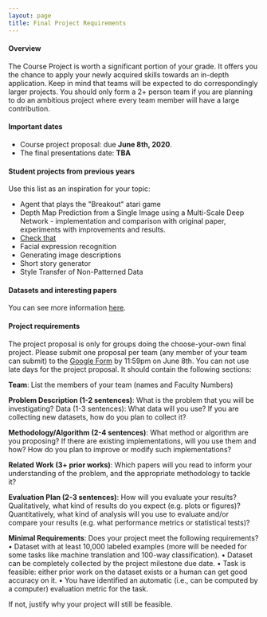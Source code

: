 ```yaml
---
layout: page
title: Final Project Requirements
---
```


#### Overview

The Course Project is worth a significant portion of your grade. It offers
you the chance to apply your newly acquired skills towards an in-depth
application. Keep in mind that teams will be expected to do
correspondingly larger projects. You should only form a 2+ person team if
you are planning to do an ambitious project where every team member will
have a large contribution.


#### Important dates

- Course project proposal: due **June 8th, 2020**.
- The final presentations date: **TBA**

#### Student projects from previous years
Use this list as an inspiration for your topic:
* Agent that plays the "Breakout" atari game
* Depth Map Prediction from a Single Image using a Multi-Scale Deep Network - implementation and comparison with original paper, experiments with improvements and results.
* [Check that](https://sites.google.com/view/clef2019-checkthat/task-1-check-worthiness)
* Facial expression recognition
* Generating image descriptions
* Short story generator
* Style Transfer of Non-Patterned Data


#### Datasets and interesting papers
You can see more information [here](../project-inspirations).

#### Project requirements

The project proposal is only for groups doing the choose-your-own final project.
Please submit one proposal per team (any member of your team can submit) to
the [Google Form](https://forms.gle/7ZJyqDXRjUEMktQq6) by 11:59pm on June 8th.
You can not use late days for the project proposal.
It should contain the following sections:

**Team**: List the members of your team (names and Faculty Numbers)

**Problem Description (1-2 sentences)**: What is the problem that you will be investigating?
Data (1-3 sentences): What data will you use? If you are collecting new datasets, how do you plan to
collect it?

**Methodology/Algorithm (2-4 sentences)**: What method or algorithm are you proposing? If there
are existing implementations, will you use them and how? How do you plan to improve or modify such
implementations?

**Related Work (3+ prior works)**: Which papers will you read to inform your understanding of the
problem, and the appropriate methodology to tackle it?

**Evaluation Plan (2-3 sentences)**: How will you evaluate your results? Qualitatively, what kind of results
do you expect (e.g. plots or figures)? Quantitatively, what kind of analysis will you use to evaluate and/or
compare your results (e.g. what performance metrics or statistical tests)?

**Minimal Requirements**: Does your project meet the following requirements?
• Dataset with at least 10,000 labeled examples (more will be needed for some tasks like machine translation
and 100-way classification).
• Dataset can be completely collected by the project milestone due date.
• Task is feasible: either prior work on the dataset exists or a human can get good accuracy on it.
• You have identified an automatic (i.e., can be computed by a computer) evaluation metric for the task.

If not, justify why your project will still be feasible.

